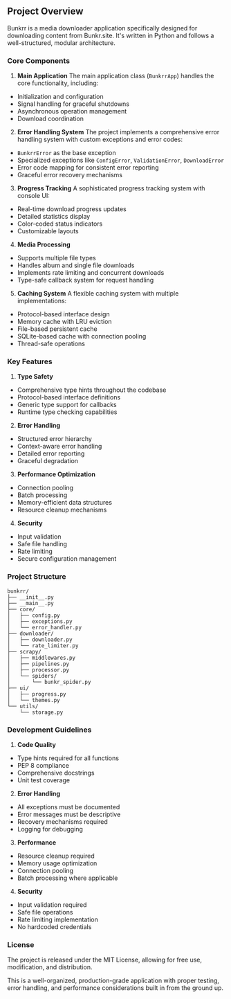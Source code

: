 ## Project Overview
Bunkrr is a media downloader application specifically designed for downloading content from Bunkr.site. It's written in Python and follows a well-structured, modular architecture.

### Core Components

1. **Main Application**
The main application class (`BunkrrApp`) handles the core functionality, including:
- Initialization and configuration
- Signal handling for graceful shutdowns
- Asynchronous operation management
- Download coordination

2. **Error Handling System**
The project implements a comprehensive error handling system with custom exceptions and error codes:
- `BunkrrError` as the base exception
- Specialized exceptions like `ConfigError`, `ValidationError`, `DownloadError`
- Error code mapping for consistent error reporting
- Graceful error recovery mechanisms

3. **Progress Tracking**
A sophisticated progress tracking system with console UI:
- Real-time download progress updates
- Detailed statistics display
- Color-coded status indicators
- Customizable layouts

4. **Media Processing**
- Supports multiple file types
- Handles album and single file downloads
- Implements rate limiting and concurrent downloads
- Type-safe callback system for request handling

5. **Caching System**
A flexible caching system with multiple implementations:
- Protocol-based interface design
- Memory cache with LRU eviction
- File-based persistent cache
- SQLite-based cache with connection pooling
- Thread-safe operations

### Key Features

1. **Type Safety**
- Comprehensive type hints throughout the codebase
- Protocol-based interface definitions
- Generic type support for callbacks
- Runtime type checking capabilities

2. **Error Handling**
- Structured error hierarchy
- Context-aware error handling
- Detailed error reporting
- Graceful degradation

3. **Performance Optimization**
- Connection pooling
- Batch processing
- Memory-efficient data structures
- Resource cleanup mechanisms

4. **Security**
- Input validation
- Safe file handling
- Rate limiting
- Secure configuration management

### Project Structure
```
bunkrr/
├── __init__.py
├── __main__.py
├── core/
│   ├── config.py
│   ├── exceptions.py
│   └── error_handler.py
├── downloader/
│   ├── downloader.py
│   └── rate_limiter.py
├── scrapy/
│   ├── middlewares.py
│   ├── pipelines.py
│   ├── processor.py
│   └── spiders/
│       └── bunkr_spider.py
├── ui/
│   ├── progress.py
│   └── themes.py
└── utils/
    └── storage.py
```

### Development Guidelines

1. **Code Quality**
- Type hints required for all functions
- PEP 8 compliance
- Comprehensive docstrings
- Unit test coverage

2. **Error Handling**
- All exceptions must be documented
- Error messages must be descriptive
- Recovery mechanisms required
- Logging for debugging

3. **Performance**
- Resource cleanup required
- Memory usage optimization
- Connection pooling
- Batch processing where applicable

4. **Security**
- Input validation required
- Safe file operations
- Rate limiting implementation
- No hardcoded credentials

### License
The project is released under the MIT License, allowing for free use, modification, and distribution.

This is a well-organized, production-grade application with proper testing, error handling, and performance considerations built in from the ground up.
